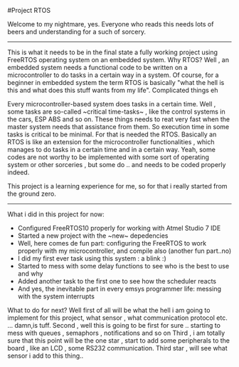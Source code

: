 #Project RTOS

Welcome to my nightmare, yes. 
Everyone who reads this needs lots of beers and understanding for a such of sorcery.

***
This is what it needs to be in the final state a fully working project using FreeRTOS operating system on an embedded system.
Why RTOS?
Well , an embedded system needs a functional code to be written on a microcontroller to do tasks in a certain way in a system.
Of course, for a beginner in embedded system the term RTOS is basically "what the hell is this and what does this stuff wants from my life".
Complicated things eh

Every microcontroller-based system does tasks in a certain time. 
Well , some tasks are so-called ~critical time-tasks~ , like the control systems in the cars, ESP ABS and so on.
These things needs to reat very fast when the master system needs that assistance from them. So execution time in some tasks is critical to be minimal.
For that is needed the RTOS. Basically an RTOS is like an extension for the microcontroller functionalities , which manages to do tasks in a certain time and in a certain way.
Yeah, some codes are not worthy to be implemented with some sort of operating system or other sorceries , but some do .. and needs to be coded properly indeed.

This project is a learning experience for me, so for that i really started from the ground zero.

***
What i did in this project for now:
- Configured FreeRTOS10 properly for working with Atmel Studio 7 IDE
- Started a new project with the ~new~ depedencies
- Well, here comes de fun part: configuring the FreeRTOS to work properly with my microcontroller, and compile also (another fun part..no)
- I did my first ever task using this system : a blink :)
- Started to mess with some delay functions to see who is the best to use and why
- Added another task to the first one to see how the scheduler reacts
- And yes, the inevitable part in every emsys programmer life: messing with the system interrupts

What to do for next?
Well first of all will be what the hell i am going to implement for this project, what sensor , what communication protocol etc. ... damn,is tuff.
Second , well this is going to be first for sure .. starting to mess with queues , semaphors , notifications and so on
Third , i am totally sure that this point will be the one star , start to add some peripherals to the board , like an LCD , some RS232 communication.
Third star , will see what sensor i add to this thing..
